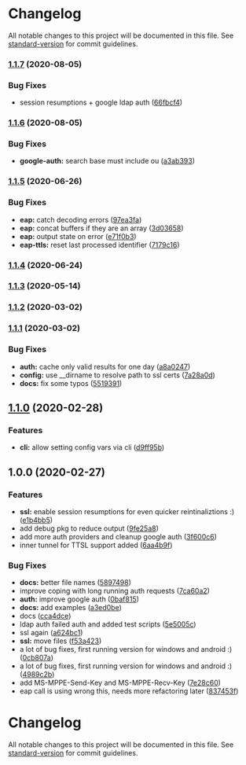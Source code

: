 # Changelog

All notable changes to this project will be documented in this file. See [standard-version](https://github.com/conventional-changelog/standard-version) for commit guidelines.

### [1.1.7](https://github.com/simllll/node-radius-server/compare/v1.1.5...v1.1.7) (2020-08-05)


### Bug Fixes

* session resumptions + google ldap auth ([66fbcf4](https://github.com/simllll/node-radius-server/commit/66fbcf4ca83cc6c3813b0015c0e2d8f69c8db6e6))

### [1.1.6](https://github.com/simllll/node-radius-server/compare/v1.1.5...v1.1.6) (2020-08-05)


### Bug Fixes

* **google-auth:** search base must include ou ([a3ab393](https://github.com/simllll/node-radius-server/commit/a3ab393379be7f1b8b2f82347bbc4300b8db409d))

### [1.1.5](https://github.com/simllll/node-radius-server/compare/v1.1.4...v1.1.5) (2020-06-26)


### Bug Fixes

* **eap:** catch decoding errors ([97ea3fa](https://github.com/simllll/node-radius-server/commit/97ea3fad1d8d1d79eab38ee5e45e17ef6ed20caa))
* **eap:** concat buffers if they are an array ([3d03658](https://github.com/simllll/node-radius-server/commit/3d03658a43a924017ad5da84599f57a21b3ae27e))
* **eap:** output state on error ([e71f0b3](https://github.com/simllll/node-radius-server/commit/e71f0b3d804070f67ad2d42880c516ce612ee7b0))
* **eap-ttls:** reset last processed identifier ([7179c16](https://github.com/simllll/node-radius-server/commit/7179c1682d33ead0e00d7aae17a97428f1fa4ea5))

### [1.1.4](https://github.com/simllll/node-radius-server/compare/v1.1.3...v1.1.4) (2020-06-24)

### [1.1.3](https://github.com/simllll/node-radius-server/compare/v1.1.2...v1.1.3) (2020-05-14)

### [1.1.2](https://github.com/simllll/node-radius-server/compare/v1.1.1...v1.1.2) (2020-03-02)

### [1.1.1](https://github.com/simllll/node-radius-server/compare/v1.1.0...v1.1.1) (2020-03-02)


### Bug Fixes

* **auth:** cache only valid results for one day ([a8a0247](https://github.com/simllll/node-radius-server/commit/a8a02478ce522eb51c46517b4176aa0d50481676))
* **config:** use __dirname to resolve path to ssl certs ([7a28a0d](https://github.com/simllll/node-radius-server/commit/7a28a0dc6bfbae307765e03f4b15c57c84fa0dc2))
* **docs:** fix some typos ([5519391](https://github.com/simllll/node-radius-server/commit/5519391aa3c688422da8d98a3bd789615738b974))

## [1.1.0](https://github.com/simllll/node-radius-server/compare/v1.0.0...v1.1.0) (2020-02-28)


### Features

* **cli:** allow setting config vars via cli ([d9ff95b](https://github.com/simllll/node-radius-server/commit/d9ff95bbbbea9ade9721e3f5d4dc2323988da3d6))

## 1.0.0 (2020-02-27)


### Features

* **ssl:** enable session resumptions for even quicker reintinaliztions :) ([e1b4bb5](https://github.com/simllll/node-radius-server/commit/e1b4bb5597ac74f10b120a5f8cfef7b407a48c8f))
* add debug pkg to reduce output ([9fe25a8](https://github.com/simllll/node-radius-server/commit/9fe25a8b497071ea9276785b7f7710ae0e1e88f8))
* add more auth providers and cleanup google auth ([3f600c6](https://github.com/simllll/node-radius-server/commit/3f600c664ffa7315053d47773c7f9d5060b68d32))
* inner tunnel for TTSL support added ([6aa4b9f](https://github.com/simllll/node-radius-server/commit/6aa4b9f92efb271ee327d3d70bccba27284304ee))


### Bug Fixes

* **docs:** better file names ([5897498](https://github.com/simllll/node-radius-server/commit/589749883c4c881c3af753530987d6f57d8d809d))
* improve coping with long running auth requests ([7ca60a2](https://github.com/simllll/node-radius-server/commit/7ca60a20cc24eb8100ed1f20fe18e7ec664fd176))
* **auth:** improve google auth ([0baf815](https://github.com/simllll/node-radius-server/commit/0baf8155bf74fed9e08826b1aea8242f72c81878))
* **docs:** add examples ([a3ed0be](https://github.com/simllll/node-radius-server/commit/a3ed0be02db0a7fcd89544c89d9b0ee11e949808))
* docs ([cca4dce](https://github.com/simllll/node-radius-server/commit/cca4dce96142d2b2d04b419bd7500e3841262235))
* ldap auth failed auth and added test scripts ([5e5005c](https://github.com/simllll/node-radius-server/commit/5e5005cf6bcbc3d9450db3651478249f8deb92a6))
* ssl again ([a624bc1](https://github.com/simllll/node-radius-server/commit/a624bc15b0e1fde4f2a268c62500b090e4f366a5))
* **ssl:** move files ([f53a423](https://github.com/simllll/node-radius-server/commit/f53a42335bb583af7575b8cf5fcf5fe58cdeaed4))
* a lot of bug fixes, first running version for windows and android :) ([0cb807a](https://github.com/simllll/node-radius-server/commit/0cb807a555febec461edf1280fe1a7e1b72186b0))
* a lot of bug fixes, first running version for windows and android :) ([4989c2b](https://github.com/simllll/node-radius-server/commit/4989c2b6bc162a1688e84c21919835cb8637854c))
* add MS-MPPE-Send-Key and MS-MPPE-Recv-Key ([7e28c60](https://github.com/simllll/node-radius-server/commit/7e28c60d81abe4c2c5269babbf6ef5951d65d682))
* eap call is using wrong this, needs more refactoring later ([837453f](https://github.com/simllll/node-radius-server/commit/837453fca250abb45f1069405b96e29fc0e3e9c4))

# Changelog

All notable changes to this project will be documented in this file. See [standard-version](https://github.com/conventional-changelog/standard-version) for commit guidelines.
